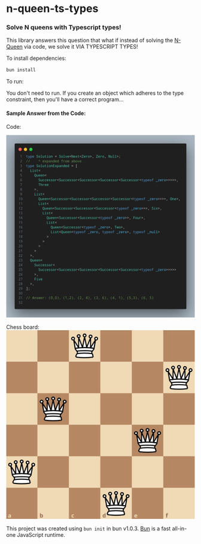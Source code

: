 # n-queen-ts-types

### Solve N queens with Typescript types!

This library answers this question that what if instead of solving the [N-Queen](https://en.wikipedia.org/wiki/Eight_queens_puzzle) via code, we solve it VIA TYPESCRIPT TYPES!

To install dependencies:

```bash
bun install
```

To run:

You don't need to run. If you create an object which adheres to the type constraint, then you'll have a correct program...

#### Sample Answer from the Code:

Code:

![](/code-snapshot.png)

Chess board:
![](/chessboard.png)

This project was created using `bun init` in bun v1.0.3. [Bun](https://bun.sh) is a fast all-in-one JavaScript runtime.
